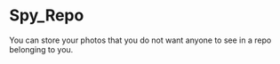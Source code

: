 # Spy_Repo
You can store your photos that you do not want anyone to see in a repo belonging to you.
